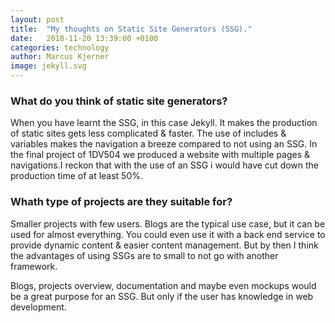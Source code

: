 ```yaml
---
layout: post
title:  "My thoughts on Static Site Generators (SSG)."
date:   2018-11-20 13:39:00 +0100
categories: technology
author: Marcus Kjerner
image: jekyll.svg
---
```

### What do you think of static site generators?

When you have learnt the SSG, in this case Jekyll. It makes the production of static sites gets less complicated & faster. The use of includes & variables makes the navigation a breeze compared to not using an SSG. In the final project of 1DV504 we produced a website with multiple pages & navigations.I reckon that with the use of an SSG i would have cut down the production time of at least 50%.

### Whath type of projects are they suitable for?

Smaller projects with few users. Blogs are the typical use case, but it can be used for almost everything. You could even use it with a back end service to provide dynamic content & easier content management. But by then I think the advantages of using SSGs are to small to not go with another framework. 

Blogs, projects overview, documentation and maybe even mockups would be a great purpose for an SSG. But only if the user has knowledge in web development. 